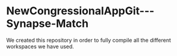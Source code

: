 # NewCongressionalAppGit---Synapse-Match
We  created this repository in order to fully compile all the different workspaces we have used. 
